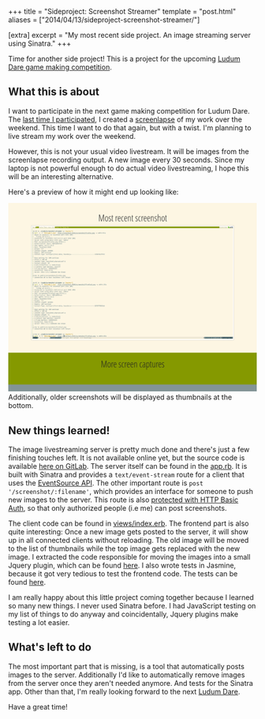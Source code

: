 +++
title = "Sideproject: Screenshot Streamer"
template = "post.html"
aliases = ["2014/04/13/sideproject-screenshot-streamer/"]

[extra]
excerpt = "My most recent side project. An image streaming server using Sinatra."
+++

Time for another side project! This is a project for the upcoming [Ludum Dare game making competition](https://ldjam.com/events/ludum-dare/rules).

## What this is about

I want to participate in the next game making competition for Ludum Dare. The [last time I participated](http://phansch.net/2012/12/26/ludum-dare-25-post-mortem/), I created a [screenlapse](https://www.youtube.com/watch?v=eX7fsD3Hbmc) of my work over the weekend.
This time I want to do that again, but with a twist. I'm planning to live stream my work over the weekend.

However, this is not your usual video livestream. It will be images from the screenlapse recording output. A new image every 30 seconds. Since my laptop is not powerful enough to do actual video livestreaming, I hope this will be an interesting alternative.

Here's a preview of how it might end up looking like:

<a href="/assets/images/posts/2014-04-13-sideproject-screenshot-streamer/frontend.png">
  <img src="/assets/images/posts/2014-04-13-sideproject-screenshot-streamer/frontend.png" class="img-thumbnail" alt="project screenshot" />
</a>
Additionally, older screenshots will be displayed as thumbnails at the bottom.

## New things learned!

The image livestreaming server is pretty much done and there's just a few finishing touches left. It is not available online yet, but the source code is available [here on GitLab](https://gitlab.com/phansch/screenshot-streamer/tree/master). The server itself can be found in the [app.rb](https://gitlab.com/phansch/screenshot-streamer/blob/master/app.rb). It is built with Sinatra and provides a `text/event-stream` route for a client that uses the [EventSource API](https://developer.mozilla.org/en-US/docs/Web/API/EventSource). The other important route is `post '/screenshot/:filename'`, which provides an interface for someone to push new images to the server. This route is also [protected with HTTP Basic Auth](https://gitlab.com/phansch/screenshot-streamer/blob/master/helpers/auth.rb), so that only authorized people (i.e me) can post screenshots.

The client code can be found in [views/index.erb](https://gitlab.com/phansch/screenshot-streamer/blob/master/views/index.erb). The frontend part is also quite interesting: Once a new image gets posted to the server, it will show up in all connected clients without reloading. The old image will be moved to the list of thumbnails while the top image gets replaced with the new image. I extracted the code responsible for moving the images into a small Jquery plugin, which can be found [here](https://gitlab.com/phansch/screenshot-streamer/blob/master/public/js/MoveImages.js). I also wrote tests in Jasmine, because it got very tedious to test the frontend code. The tests can be found [here](https://gitlab.com/phansch/screenshot-streamer/blob/master/spec/javascripts/MoveImage.spec.js).

I am really happy about this little project coming together because I learned so many new things. I never used Sinatra before. I had JavaScript testing on my list of things to do anyway and coincidentally, Jquery plugins make testing a lot easier.

## What's left to do

The most important part that is missing, is a tool that automatically posts images to the server. Additionally I'd like to automatically remove images from the server once they aren't needed anymore. And tests for the Sinatra app. Other than that, I'm really looking forward to the next [Ludum Dare](http://www.ludumdare.com/).

Have a great time!
